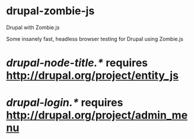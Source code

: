 drupal-zombie-js
================

Drupal with Zombie.js

Some insanely fast, headless browser testing for Drupal using Zombie.js

# *drupal-node-title.&#42;* requires http://drupal.org/project/entity_js
# *drupal-login.&#42;* requires http://drupal.org/project/admin_menu

